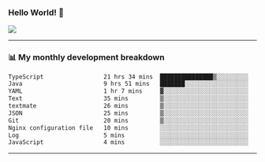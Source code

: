 ### Hello World! 👋

<a>
  <img align="center" src="https://github-readme-stats.vercel.app/api?username=megatunger&count_private=true&include_all_commits=true&bg_color=30,56CCF2,2F80ED&title_color=fff&text_color=fff" />
</a>

------
### 📊 My monthly development breakdown

<!--START_SECTION:waka-->

```txt
TypeScript                 21 hrs 34 mins  ███████████████▒░░░░░░░░░   61.83 %
Java                       9 hrs 51 mins   ███████░░░░░░░░░░░░░░░░░░   28.23 %
YAML                       1 hr 7 mins     ▓░░░░░░░░░░░░░░░░░░░░░░░░   03.20 %
Text                       35 mins         ▒░░░░░░░░░░░░░░░░░░░░░░░░   01.68 %
textmate                   26 mins         ▒░░░░░░░░░░░░░░░░░░░░░░░░   01.26 %
JSON                       25 mins         ▒░░░░░░░░░░░░░░░░░░░░░░░░   01.20 %
Git                        20 mins         ▒░░░░░░░░░░░░░░░░░░░░░░░░   00.98 %
Nginx configuration file   10 mins         ░░░░░░░░░░░░░░░░░░░░░░░░░   00.48 %
Log                        5 mins          ░░░░░░░░░░░░░░░░░░░░░░░░░   00.26 %
JavaScript                 4 mins          ░░░░░░░░░░░░░░░░░░░░░░░░░   00.23 %
```

<!--END_SECTION:waka-->

------
